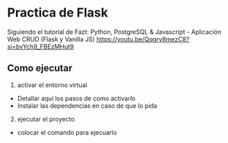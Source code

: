 # Practica de Flask

Siguiendo el tutorial de Fazt:
Python, PostgreSQL & Javascript - Aplicación Web CRUD (Flask y Vanilla JS)
https://youtu.be/Qqgry8mezC8?si=bvYch9_FBEzMHut9

## Como ejecutar

1) activar el entorno virtual
* Detallar aquí los pasos de como activarlo
* Instalar las dependencias en caso de que lo pida

2) ejecutar el proyecto
* colocar el comando para ejecuarlo